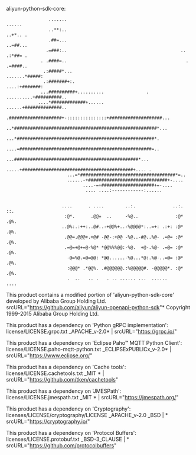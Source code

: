 aliyun-python-sdk-core:
                                                                                                    
                    .......                                               ......                    
                    ..**:..                                               ..+*.. .                  
                    .##=...                                               ..=##...                  
                   .=###:..                                           ..  .:*##= .                  
                 . .####=..                                             . .=####..                  
                  .:#####*...                                      .......*#####:                   
                  .:#######+:.                                     ....:+#######:                   
                 ...##########+..........                . ..........+##########..                  
                ....*#############+......                  ......+##############..                  
                    .####################+-:::::::::::::::+####################...                  
                    ..*######################################################*...                   
                    ...*####################################################*.                      
                    ....=##################################################=..                      
                       ...###############################################*...                       
                       .....+##########################################+.... .                      
                           ...=*####################################*=..                            
                           ......-+##############################+-....                             
                                 ....-=+####################+=-....                                 
                                  .... ....:------------:......                                     
                                                                                                    
                                                                                                    
                         ....      . ....        ..:.              ..:.  ::.                        
                          :@*.      .@@=  ..     -%@..              :@* .@%.                        
                         ..@%:.:++:..@#..-+@@%+..-%@@@@*:..=+: .:+: :@* .@%.                        
                          .@@=.@@@+.+@# -@@-:+@@ -%@..-#@..%@- .=@= :@* .@%.                        
                          .=@=+@+=@-%@* *@@%%%@@:-%@.  +@-.%@- .=@= :@* .@%.                        
                           -@=%@.=@=@@: *@@......-%@...*@:.%@-..=@= :@* .@%.                        
                           :@@@* .*@@%. .#@@@@@@.:%@@@@@#. -@@@@@*. :@* .@%.                        
                           .  ..   .. .   . .. ...... ...  ......       ....                        
This product contains a modified portion of 'aliyun-python-sdk-core' developed by Alibaba Group Holding Ltd.
srcURL="https://github.com/aliyun/aliyun-openapi-python-sdk"* Copyright 1999-2015 Alibaba Group Holding Ltd.

This product has a dependency on 'Python gRPC implementation':
license/LICENSE.grpc.txt
_APACHE_v-2.0* | srcURL="https://grpc.io/"

This product has a dependency on 'Eclipse Paho™ MQTT Python Client':
license/LICENSE.paho-mqtt-python.txt
_ECLIPSExPUBLICx_v-2.0* | srcURL="https://www.eclipse.org/"

This product has a dependency on 'Cache tools':
license/LICENSE.cachetools.txt
_MIT * | srcURL="https://github.com/tken/cachetools"

This product has a dependency on 'JMESPath':
license/LICENSE.jmespath.txt
_MIT * | srcURL="https://jmespath.org/"

This product has a dependency on 'Cryptography':
licenses/LICENSE/cryptography/LICENSE
_APACHE_v-2.0
_BSD | * srcURL="https://cryptography.io/"

This product has a dependency on 'Protocol Buffers':
licenses/LICENSE.protobuf.txt
_BSD-3_CLAUSE | * srcURL="https://github.com/protocolbuffers"
